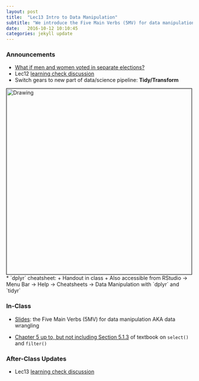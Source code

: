 ```yaml
---
layout: post
title:  "Lec13 Intro to Data Manipulation"
subtitle: "We introduce the Five Main Verbs (5MV) for data manipulation. Today: select() columns i.e. variables and filter() rows."
date:   2016-10-12 10:10:45
categories: jekyll update
---
```




### Announcements

* [What if men and women voted in separate elections?](http://fivethirtyeight.com/features/election-update-women-are-defeating-donald-trump/)
* Lec12 <a href = "{{ site.baseurl }}/assets/LC/barplots.html" target = "_blank">learning check discussion</a>
* Switch gears to new part of data/science pipeline: **Tidy/Transform**
<img src="{{ site.baseurl }}/assets/figure/pipeline.png" alt="Drawing" style="width: 500px;" border="1"/>
* `dplyr` cheatsheet:
    + Handout in class
    + Also accessible from RStudio -> Menu Bar -> Help -> Cheatsheets -> Data Manipulation with `dplyr` and `tidyr`
    

### In-Class

* <a href = "{{ site.baseurl }}/assets/2-Data/data_manipulation.html" target = "_blank">Slides</a>: the Five Main Verbs (5MV) for data manipulation AKA data wrangling
<!--    + piping via the `%>%` command, pronounced *then*-->
* <a href = "https://rudeboybert.github.io/IntroStatDataSciences/5-manip.html" target = "_blank">Chapter 5 up to, but not including Section 5.1.3</a> of textbook on `select()` and `filter()`


### After-Class Updates

* Lec13 <a href = "{{ site.baseurl }}/assets/LC/filter.html" target = "_blank">learning check discussion</a>

